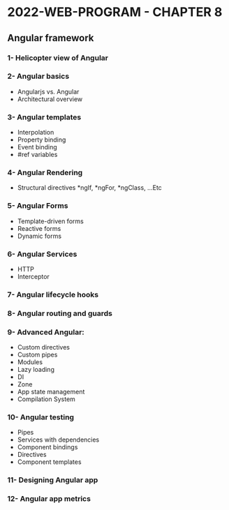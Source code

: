 # 2022-WEB-PROGRAM - CHAPTER 8

## Angular framework

### 1- Helicopter view of Angular
### 2- Angular basics
- Angularjs vs. Angular 
- Architectural overview

### 3- Angular templates
- Interpolation
- Property binding
- Event binding
- #ref variables

### 4- Angular Rendering
- Structural directives *ngIf, *ngFor, *ngClass, …Etc

### 5- Angular Forms
- Template-driven forms
- Reactive forms
- Dynamic forms

### 6- Angular Services
- HTTP
- Interceptor

### 7- Angular lifecycle hooks

### 8- Angular routing and guards

### 9- Advanced Angular:
- Custom directives
- Custom pipes
- Modules
- Lazy loading
- DI
- Zone
- App state management
- Compilation System

### 10- Angular testing
- Pipes
- Services with dependencies
- Component bindings
- Directives
- Component templates

### 11- Designing Angular app

### 12- Angular app metrics